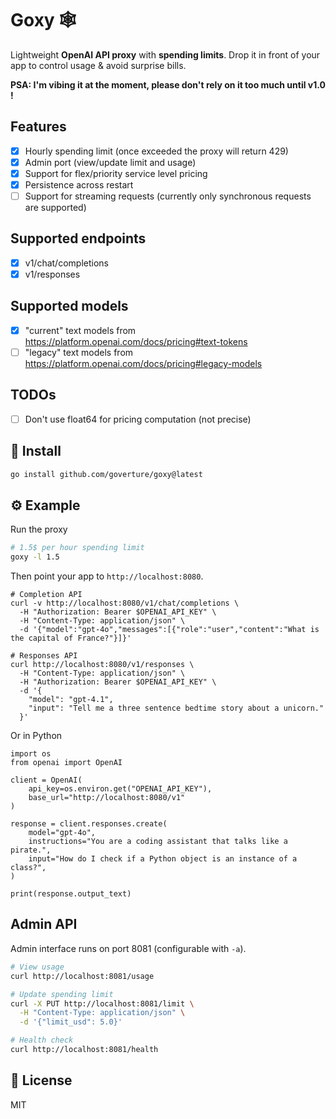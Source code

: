 # Goxy 🕸️

Lightweight **OpenAI API proxy** with **spending limits**. Drop it in front of your app to control usage & avoid surprise bills.

**PSA: I'm vibing it at the moment, please don't rely on it too much until v1.0 !**

## Features

- [x] Hourly spending limit (once exceeded the proxy will return 429)
- [x] Admin port (view/update limit and usage)
- [x] Support for flex/priority service level pricing
- [x] Persistence across restart
- [ ] Support for streaming requests (currently only synchronous requests are supported)

## Supported endpoints

- [x] v1/chat/completions
- [x] v1/responses

## Supported models

- [x] "current" text models from https://platform.openai.com/docs/pricing#text-tokens
- [ ] "legacy" text models from https://platform.openai.com/docs/pricing#legacy-models

## TODOs

- [ ] Don't use float64 for pricing computation (not precise)

## 🚀 Install

```bash
go install github.com/goverture/goxy@latest
```

## ⚙️ Example

Run the proxy

```bash
# 1.5$ per hour spending limit
goxy -l 1.5
```

Then point your app to `http://localhost:8080`.

```
# Completion API
curl -v http://localhost:8080/v1/chat/completions \
  -H "Authorization: Bearer $OPENAI_API_KEY" \
  -H "Content-Type: application/json" \
  -d '{"model":"gpt-4o","messages":[{"role":"user","content":"What is the capital of France?"}]}'

# Responses API
curl http://localhost:8080/v1/responses \
  -H "Content-Type: application/json" \
  -H "Authorization: Bearer $OPENAI_API_KEY" \
  -d '{
    "model": "gpt-4.1",
    "input": "Tell me a three sentence bedtime story about a unicorn."
  }'
```

Or in Python

```
import os
from openai import OpenAI

client = OpenAI(
    api_key=os.environ.get("OPENAI_API_KEY"),
    base_url="http://localhost:8080/v1"
)

response = client.responses.create(
    model="gpt-4o",
    instructions="You are a coding assistant that talks like a pirate.",
    input="How do I check if a Python object is an instance of a class?",
)

print(response.output_text)
```

## Admin API

Admin interface runs on port 8081 (configurable with `-a`).

```bash
# View usage
curl http://localhost:8081/usage

# Update spending limit
curl -X PUT http://localhost:8081/limit \
  -H "Content-Type: application/json" \
  -d '{"limit_usd": 5.0}'

# Health check
curl http://localhost:8081/health
```

## 📜 License

MIT
